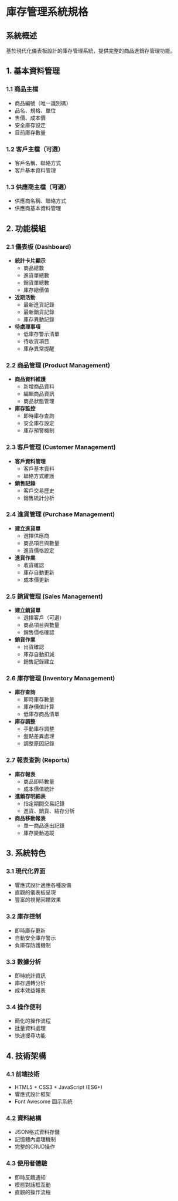 # 庫存管理系統規格

## 系統概述
基於現代化儀表板設計的庫存管理系統，提供完整的商品進銷存管理功能。

## 1. 基本資料管理

### 1.1 商品主檔
- 商品編號（唯一識別碼）
- 品名、規格、單位
- 售價、成本價
- 安全庫存設定
- 目前庫存數量

### 1.2 客戶主檔（可選）
- 客戶名稱、聯絡方式
- 客戶基本資料管理

### 1.3 供應商主檔（可選）
- 供應商名稱、聯絡方式
- 供應商基本資料管理

## 2. 功能模組

### 2.1 儀表板 (Dashboard)
- **統計卡片顯示**
  - 商品總數
  - 進貨單總數  
  - 銷貨單總數
  - 庫存總價值
- **近期活動**
  - 最新進貨記錄
  - 最新銷貨記錄
  - 庫存異動記錄
- **待處理事項**
  - 低庫存警示清單
  - 待收貨項目
  - 庫存異常提醒

### 2.2 商品管理 (Product Management)
- **商品資料維護**
  - 新增商品資料
  - 編輯商品資訊
  - 商品狀態管理
- **庫存監控**
  - 即時庫存查詢
  - 安全庫存設定
  - 庫存預警機制

### 2.3 客戶管理 (Customer Management)
- **客戶資料管理**
  - 客戶基本資料
  - 聯絡方式維護
- **銷售記錄**
  - 客戶交易歷史
  - 銷售統計分析

### 2.4 進貨管理 (Purchase Management)
- **建立進貨單**
  - 選擇供應商
  - 商品項目與數量
  - 進貨價格設定
- **進貨作業**
  - 收貨確認
  - 庫存自動更新
  - 成本價更新

### 2.5 銷貨管理 (Sales Management)
- **建立銷貨單**
  - 選擇客戶（可選）
  - 商品項目與數量
  - 銷售價格確認
- **銷貨作業**
  - 出貨確認
  - 庫存自動扣減
  - 銷售記錄建立

### 2.6 庫存管理 (Inventory Management)
- **庫存查詢**
  - 即時庫存數量
  - 庫存價值計算
  - 低庫存商品清單
- **庫存調整**
  - 手動庫存調整
  - 盤點差異處理
  - 調整原因記錄

### 2.7 報表查詢 (Reports)
- **庫存報表**
  - 商品即時數量
  - 成本價值統計
- **進銷存明細表**
  - 指定期間交易記錄
  - 進貨、銷貨、結存分析
- **商品移動報表**
  - 單一商品進出記錄
  - 庫存變動追蹤

## 3. 系統特色

### 3.1 現代化界面
- 響應式設計適應各種設備
- 直觀的儀表板呈現
- 豐富的視覺回饋效果

### 3.2 庫存控制
- 即時庫存更新
- 自動安全庫存警示
- 負庫存防護機制

### 3.3 數據分析
- 即時統計資訊
- 庫存週轉分析
- 成本效益報表

### 3.4 操作便利
- 簡化的操作流程
- 批量資料處理
- 快速搜尋功能

## 4. 技術架構

### 4.1 前端技術
- HTML5 + CSS3 + JavaScript (ES6+)
- 響應式設計框架
- Font Awesome 圖示系統

### 4.2 資料結構
- JSON格式資料存儲
- 記憶體內處理機制
- 完整的CRUD操作

### 4.3 使用者體驗
- 即時反饋通知
- 模態對話框互動
- 直觀的操作流程